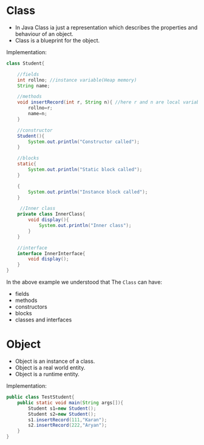 # Class

- In Java Class ia just a representation which describes the properties and behaviour of an object.
- Class is a blueprint for the object.

Implementation:

```java
class Student{

    //fields
    int rollno; //instance variable(Heap memory)
    String name;

    //methods
    void insertRecord(int r, String n){ //here r and n are local variables.(Stack memory)
        rollno=r;
        name=n;
    }

    //constructor
    Student(){
        System.out.println("Constructor called");
    }

    //blocks
    static{ 
        System.out.println("Static block called");
    }

    {
        System.out.println("Instance block called");
    }

     //Inner class
    private class InnerClass{
        void display(){
            System.out.println("Inner class");
        }
    }

    //interface
    interface InnerInterface{
        void display();
    }
}
```

In the above example we understood that
The `Class` can have:

- fields
- methods
- constructors
- blocks
- classes and interfaces


# Object
- Object is an instance of a class.
- Object is a real world entity.
- Object is a runtime entity.


Implementation:

```java
public class TestStudent{
    public static void main(String args[]){
        Student s1=new Student();
        Student s2=new Student();
        s1.insertRecord(111,"Karan");
        s2.insertRecord(222,"Aryan");
    }
}
```